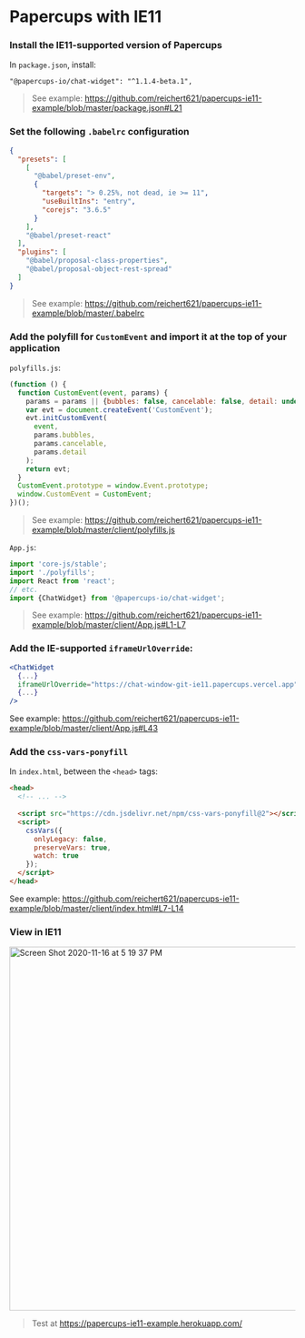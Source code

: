 # Papercups with IE11

### Install the IE11-supported version of Papercups

In `package.json`, install:
```
"@papercups-io/chat-widget": "^1.1.4-beta.1",
```

> See example: https://github.com/reichert621/papercups-ie11-example/blob/master/package.json#L21

### Set the following `.babelrc` configuration

```json
{
  "presets": [
    [
      "@babel/preset-env",
      {
        "targets": "> 0.25%, not dead, ie >= 11",
        "useBuiltIns": "entry",
        "corejs": "3.6.5"
      }
    ],
    "@babel/preset-react"
  ],
  "plugins": [
    "@babel/proposal-class-properties",
    "@babel/proposal-object-rest-spread"
  ]
}
```

> See example: https://github.com/reichert621/papercups-ie11-example/blob/master/.babelrc

### Add the polyfill for `CustomEvent` and import it at the top of your application

`polyfills.js`:
```js
(function () {
  function CustomEvent(event, params) {
    params = params || {bubbles: false, cancelable: false, detail: undefined};
    var evt = document.createEvent('CustomEvent');
    evt.initCustomEvent(
      event,
      params.bubbles,
      params.cancelable,
      params.detail
    );
    return evt;
  }
  CustomEvent.prototype = window.Event.prototype;
  window.CustomEvent = CustomEvent;
})();
```

> See example: https://github.com/reichert621/papercups-ie11-example/blob/master/client/polyfills.js

`App.js`:
```js
import 'core-js/stable';
import './polyfills';
import React from 'react';
// etc.
import {ChatWidget} from '@papercups-io/chat-widget';
```

> See example: https://github.com/reichert621/papercups-ie11-example/blob/master/client/App.js#L1-L7

### Add the IE-supported `iframeUrlOverride`:

```jsx
<ChatWidget
  {...}
  iframeUrlOverride="https://chat-window-git-ie11.papercups.vercel.app"
  {...}
/>
```

See example: https://github.com/reichert621/papercups-ie11-example/blob/master/client/App.js#L43

### Add the `css-vars-ponyfill`

In `index.html`, between the `<head>` tags:
```html
<head>
  <!-- ... -->
  
  <script src="https://cdn.jsdelivr.net/npm/css-vars-ponyfill@2"></script>
  <script>
    cssVars({
      onlyLegacy: false,
      preserveVars: true,
      watch: true
    });
  </script>
</head>
```

See example: https://github.com/reichert621/papercups-ie11-example/blob/master/client/index.html#L7-L14

### View in IE11

<img width="640" alt="Screen Shot 2020-11-16 at 5 19 37 PM" src="https://user-images.githubusercontent.com/5264279/99315875-5e90f980-2831-11eb-98a1-637b1ff379ca.png">

> Test at https://papercups-ie11-example.herokuapp.com/
